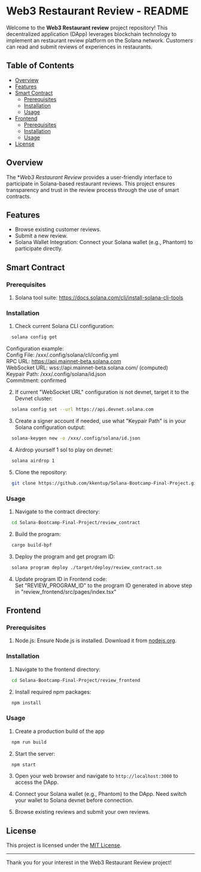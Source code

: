 # Web3 Restaurant Review - README

Welcome to the **Web3 Restaurant review** project repository! This decentralized application (DApp) leverages blockchain technology to implement an restaurant review platform on the Solana network. Customers can read and submit reviews of experiences in restaurants.

## Table of Contents

- [Overview](#overview)
- [Features](#features)
- [Smart Contract](#smart-contract)
  - [Prerequisites](#prerequisites)
  - [Installation](#installation)
  - [Usage](#usage)
- [Frontend](#frontend)
  - [Prerequisites](#prerequisites-1)
  - [Installation](#installation-1)
  - [Usage](#usage-1)
- [License](#license)

## Overview

The **Web3 Restaurant Review* provides a user-friendly interface to participate in Solana-based restaurant reviews. This project ensures transparency and trust in the review process through the use of smart contracts.

## Features

- Browse existing customer reviews.
- Submit a new review.
- Solana Wallet Integration: Connect your Solana wallet (e.g., Phantom) to participate directly.

## Smart Contract

### Prerequisites
1. Solana tool suite: https://docs.solana.com/cli/install-solana-cli-tools

### Installation
1. Check current Solana CLI configuration:

```bash
  solana config get
```
Configuration example: \
Config File: /xxx/.config/solana/cli/config.yml \
RPC URL: https://api.mainnet-beta.solana.com \
WebSocket URL: wss://api.mainnet-beta.solana.com/ (computed) \
Keypair Path: /xxx/.config/solana/id.json \
Commitment: confirmed

2. If current "WebSocket URL" configuration is not devnet, target it to the Devnet cluster:

```bash
  solana config set --url https://api.devnet.solana.com
```

3. Create a signer account if needed, use what "Keypair Path" is in your Solana configuration output:

```bash
  solana-keygen new -o /xxx/.config/solana/id.json
```

4. Airdrop yourself 1 sol to play on devnet:

```bash
  solana airdrop 1
```

5. Clone the repository:

```bash
  git clone https://github.com/kkentup/Solana-Bootcamp-Final-Project.git
```

### Usage
1. Navigate to the contract directory:

```bash
  cd Solana-Bootcamp-Final-Project/review_contract
```

2. Build the program:

```bash
  cargo build-bpf
```

3. Deploy the program and get program ID:

```bash
  solana program deploy ./target/deploy/review_contract.so
```

4. Update program ID in Frontend code: \
Set "REVIEW_PROGRAM_ID" to the program ID generated in above step in "review_frontend/src/pages/index.tsx"

## Frontend

### Prerequisites

1. Node.js: Ensure Node.js is installed. Download it from [nodejs.org](https://nodejs.org/).

### Installation
1. Navigate to the frontend directory:

```bash
  cd Solana-Bootcamp-Final-Project/review_frontend
```

2. Install required npm packages:

```bash
  npm install
```

### Usage
1. Create a production build of the app

```bash
  npm run build
```

2. Start the server:

```bash
  npm start
```

3. Open your web browser and navigate to `http://localhost:3000` to access the DApp.

4. Connect your Solana wallet (e.g., Phantom) to the DApp. Need switch your wallet to Solana devnet before connection.

5. Browse existing reviews and submit your own reviews.

## License

This project is licensed under the [MIT License](LICENSE).

---

Thank you for your interest in the Web3 Restaurant Review project!
